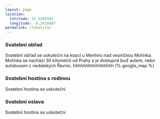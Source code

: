 ```yaml
---
layout: page
location:
  latitude: 51.5285582
  longitude: -0.2416807
permalink: /lokalita/
---
```


### Svatební obřad
Svatební obřad se uskuteční na kopci u Menhiru nad vesničkou Mořinka. Mořinka se nachází 30 kilometrů od Prahy a je dostupná buď autem, nebo autobusem z nedalekých Řevnic. 
hhhhhhhhhhhhhhhh
{% google_map %}

### Svatební hostina s rodinou
Svatební hostina se uskuteční 

### Svatební oslava
Svatební hostina se uskuteční 

